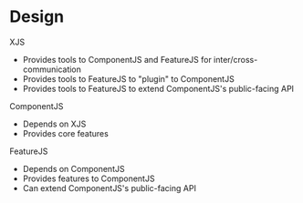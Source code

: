 # Design

XJS

- Provides tools to ComponentJS and FeatureJS for inter/cross-communication
- Provides tools to FeatureJS to "plugin" to ComponentJS
- Provides tools to FeatureJS to extend ComponentJS's public-facing API


ComponentJS

- Depends on XJS
- Provides core features


FeatureJS

- Depends on ComponentJS
- Provides features to ComponentJS
- Can extend ComponentJS's public-facing API